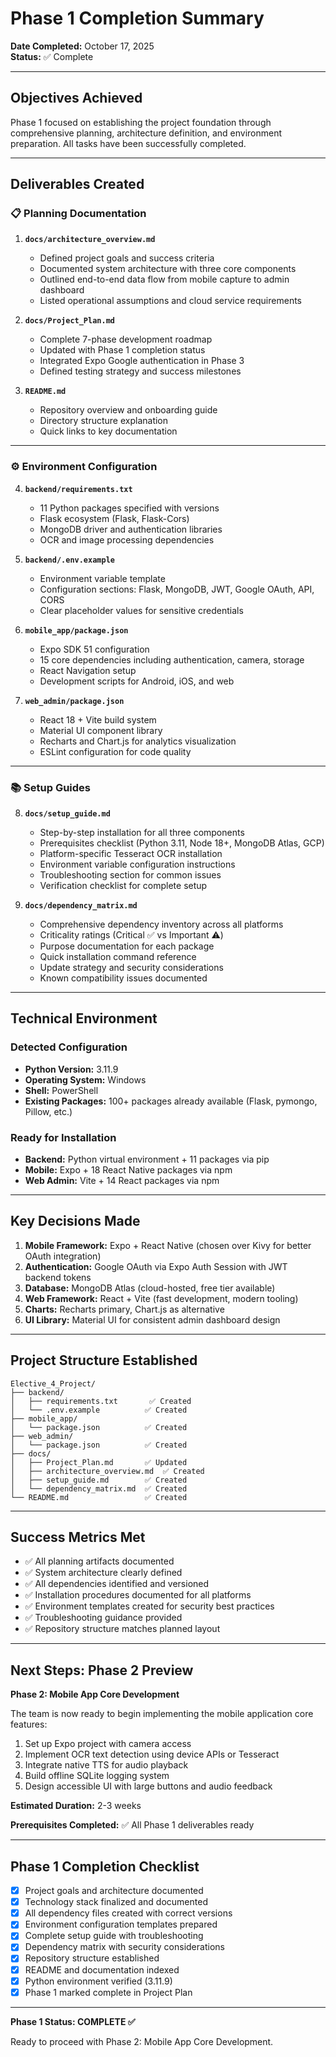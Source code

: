# Phase 1 Completion Summary

**Date Completed:** October 17, 2025  
**Status:** ✅ Complete

---

## Objectives Achieved

Phase 1 focused on establishing the project foundation through comprehensive planning, architecture definition, and environment preparation. All tasks have been successfully completed.

---

## Deliverables Created

### 📋 Planning Documentation

1. **`docs/architecture_overview.md`**
   - Defined project goals and success criteria
   - Documented system architecture with three core components
   - Outlined end-to-end data flow from mobile capture to admin dashboard
   - Listed operational assumptions and cloud service requirements

2. **`docs/Project_Plan.md`**
   - Complete 7-phase development roadmap
   - Updated with Phase 1 completion status
   - Integrated Expo Google authentication in Phase 3
   - Defined testing strategy and success milestones

3. **`README.md`**
   - Repository overview and onboarding guide
   - Directory structure explanation
   - Quick links to key documentation

---

### ⚙️ Environment Configuration

4. **`backend/requirements.txt`**
   - 11 Python packages specified with versions
   - Flask ecosystem (Flask, Flask-Cors)
   - MongoDB driver and authentication libraries
   - OCR and image processing dependencies

5. **`backend/.env.example`**
   - Environment variable template
   - Configuration sections: Flask, MongoDB, JWT, Google OAuth, API, CORS
   - Clear placeholder values for sensitive credentials

6. **`mobile_app/package.json`**
   - Expo SDK 51 configuration
   - 15 core dependencies including authentication, camera, storage
   - React Navigation setup
   - Development scripts for Android, iOS, and web

7. **`web_admin/package.json`**
   - React 18 + Vite build system
   - Material UI component library
   - Recharts and Chart.js for analytics visualization
   - ESLint configuration for code quality

---

### 📚 Setup Guides

8. **`docs/setup_guide.md`**
   - Step-by-step installation for all three components
   - Prerequisites checklist (Python 3.11, Node 18+, MongoDB Atlas, GCP)
   - Platform-specific Tesseract OCR installation
   - Environment variable configuration instructions
   - Troubleshooting section for common issues
   - Verification checklist for complete setup

9. **`docs/dependency_matrix.md`**
   - Comprehensive dependency inventory across all platforms
   - Criticality ratings (Critical ✅ vs Important ⚠️)
   - Purpose documentation for each package
   - Quick installation command reference
   - Update strategy and security considerations
   - Known compatibility issues documented

---

## Technical Environment

### Detected Configuration

- **Python Version:** 3.11.9
- **Operating System:** Windows
- **Shell:** PowerShell
- **Existing Packages:** 100+ packages already available (Flask, pymongo, Pillow, etc.)

### Ready for Installation

- **Backend:** Python virtual environment + 11 packages via pip
- **Mobile:** Expo + 18 React Native packages via npm
- **Web Admin:** Vite + 14 React packages via npm

---

## Key Decisions Made

1. **Mobile Framework:** Expo + React Native (chosen over Kivy for better OAuth integration)
2. **Authentication:** Google OAuth via Expo Auth Session with JWT backend tokens
3. **Database:** MongoDB Atlas (cloud-hosted, free tier available)
4. **Web Framework:** React + Vite (fast development, modern tooling)
5. **Charts:** Recharts primary, Chart.js as alternative
6. **UI Library:** Material UI for consistent admin dashboard design

---

## Project Structure Established

```
Elective_4_Project/
├── backend/
│   ├── requirements.txt       ✅ Created
│   └── .env.example          ✅ Created
├── mobile_app/
│   └── package.json          ✅ Created
├── web_admin/
│   └── package.json          ✅ Created
├── docs/
│   ├── Project_Plan.md       ✅ Updated
│   ├── architecture_overview.md  ✅ Created
│   ├── setup_guide.md        ✅ Created
│   └── dependency_matrix.md  ✅ Created
└── README.md                 ✅ Created
```

---

## Success Metrics Met

- ✅ All planning artifacts documented
- ✅ System architecture clearly defined
- ✅ All dependencies identified and versioned
- ✅ Installation procedures documented for all platforms
- ✅ Environment templates created for security best practices
- ✅ Troubleshooting guidance provided
- ✅ Repository structure matches planned layout

---

## Next Steps: Phase 2 Preview

**Phase 2: Mobile App Core Development**

The team is now ready to begin implementing the mobile application core features:

1. Set up Expo project with camera access
2. Implement OCR text detection using device APIs or Tesseract
3. Integrate native TTS for audio playback
4. Build offline SQLite logging system
5. Design accessible UI with large buttons and audio feedback

**Estimated Duration:** 2-3 weeks

**Prerequisites Completed:** ✅ All Phase 1 deliverables ready

---

## Phase 1 Completion Checklist

- [x] Project goals and architecture documented
- [x] Technology stack finalized and documented
- [x] All dependency files created with correct versions
- [x] Environment configuration templates prepared
- [x] Complete setup guide with troubleshooting
- [x] Dependency matrix with security considerations
- [x] Repository structure established
- [x] README and documentation indexed
- [x] Python environment verified (3.11.9)
- [x] Phase 1 marked complete in Project Plan

---

**Phase 1 Status: COMPLETE ✅**

Ready to proceed with Phase 2: Mobile App Core Development.

